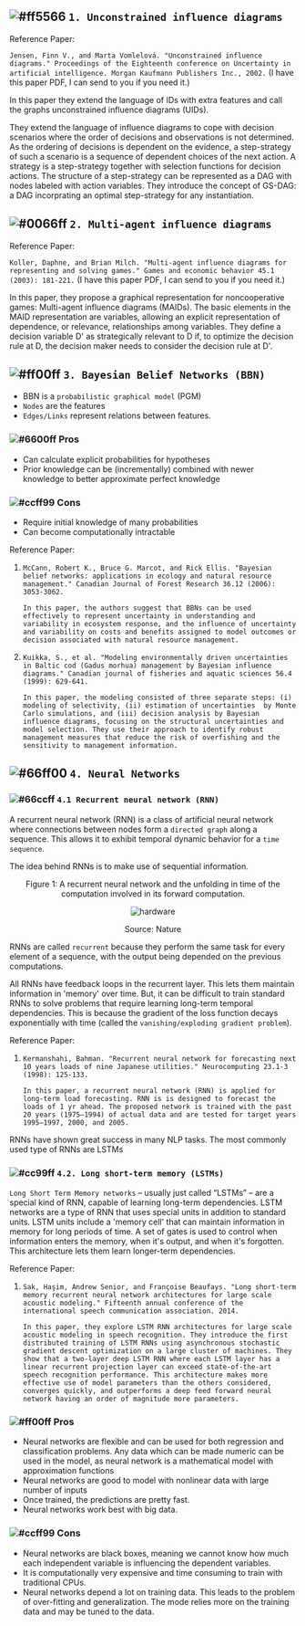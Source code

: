 ## ![#ff5566](https://placehold.it/15/ff5566/000000?text=+) `1. Unconstrained influence diagrams`

Reference Paper:

`Jensen, Finn V., and Marta Vomlelová. "Unconstrained influence diagrams." Proceedings of the Eighteenth conference on Uncertainty in artificial intelligence. Morgan Kaufmann Publishers Inc., 2002.` (I have this paper PDF, I can send to you if
you need it.)

   In this paper they extend the language of IDs with extra features and call the graphs unconstrained influence
   diagrams (UIDs).

   They extend the language of influence diagrams to cope with decision scenarios where the order of decisions and
   observations is not determined. As the ordering of decisions is dependent on the evidence, a step-strategy of such a
   scenario is a sequence of dependent choices of the next action. A strategy is a step-strategy together with selection
   functions for decision actions. The structure of a step-strategy can be represented as a DAG with nodes labeled with action
   variables. They introduce the concept of GS-DAG: a DAG incorprating an optimal step-strategy for any instantiation.

## ![#0066ff](https://placehold.it/15/0066ff/000000?text=+) `2. Multi-agent influence diagrams`

Reference Paper:

`Koller, Daphne, and Brian Milch. "Multi-agent influence diagrams for representing and solving games." Games and economic behavior 45.1 (2003): 181-221.` (I have this paper PDF, I can send to you if you need it.)

   In this paper, they propose a graphical representation for noncooperative games: Multi-agent influence diagrams (MAIDs).
   The basic elements in the MAID representation are variables, allowing an explicit representation of dependence, or
   relevance, relationships among variables. They define a decision variable D' as strategically relevant to D if, to optimize
   the decision rule at D, the decision maker needs to consider the decision rule at D'.

## ![#ff00ff](https://placehold.it/15/ff00ff/000000?text=+) `3. Bayesian Belief Networks (BBN)`

* BBN is a `probabilistic graphical model` (PGM)
* `Nodes` are the features
* `Edges/Links` represent relations between features.

### ![#6600ff](https://placehold.it/15/6600ff/000000?text=+) Pros
* Can calculate explicit probabilities for hypotheses 
* Prior knowledge can be (incrementally) combined with newer knowledge to better approximate perfect knowledge

### ![#ccff99](https://placehold.it/15/ccff99/000000?text=+) Cons
* Require initial knowledge of many probabilities
* Can become computationally intractable

Reference Paper:

1. `McCann, Robert K., Bruce G. Marcot, and Rick Ellis. "Bayesian belief networks: applications in ecology and natural resource management." Canadian Journal of Forest Research 36.12 (2006): 3053-3062.`

   `In this paper, the authors suggest that BBNs can be used effectively to represent uncertainty in understanding and
   variability in ecosystem response, and the influence of uncertainty and variability on costs and benefits assigned to model
   outcomes or decision associated with natural resource management.`

2. `Kuikka, S., et al. "Modeling environmentally driven uncertainties in Baltic cod (Gadus morhua) management by Bayesian
influence diagrams." Canadian journal of fisheries and aquatic sciences 56.4 (1999): 629-641.`

   `In this paper, the modeling consisted of three separate steps: (i) modeling of selectivity, (ii) estimation of
   uncertainties  by Monte Carlo simulations, and (iii) decision analysis by Bayesian influence diagrams, focusing on the
   structural uncertainties and model selection. They use their approach to identify robust management measures that reduce
   the risk of overfishing and the sensitivity to management information.`

## ![#66ff00](https://placehold.it/15/66ff00/000000?text=+) `4. Neural Networks`

### ![#66ccff](https://placehold.it/15/66ccff/000000?text=+) `4.1 Recurrent neural network (RNN)`

A recurrent neural network (RNN) is a class of artificial neural network where connections between nodes form a `directed
graph` along a sequence. This allows it to exhibit temporal dynamic behavior for a `time sequence`.

The idea behind RNNs is to make use of sequential information.

<p align="center">
   Figure 1: A recurrent neural network and the unfolding in time of the computation involved in its forward computation.
</p>

<p align="center">
  <img src="http://www.wildml.com/wp-content/uploads/2015/09/rnn.jpg" alt="hardware"/>
</p>

<p align="center">
Source: Nature
</p>

RNNs are called `recurrent` because they perform the same task for every element of a sequence, with the output being depended
on the previous computations. 

All RNNs have feedback loops in the recurrent layer. This lets them maintain information in 'memory' over time. But, it can be
difficult to train standard RNNs to solve problems that require learning long-term temporal dependencies. This is because the
gradient of the loss function decays exponentially with time (called the `vanishing/exploding gradient problem`).

Reference Paper:

1. `Kermanshahi, Bahman. "Recurrent neural network for forecasting next 10 years loads of nine Japanese utilities." Neurocomputing 23.1-3 (1998): 125-133.`
   
   `In this paper, a recurrent neural network (RNN) is applied for long-term load forecasting. RNN is is designed to forecast
   the loads of 1 yr ahead. The proposed network is trained with the past 20 years (1975–1994) of actual data and are tested
   for target years 1995–1997, 2000, and 2005.`


RNNs have shown great success in many NLP tasks. The most commonly used type of RNNs are LSTMs

### ![#cc99ff](https://placehold.it/15/cc99ff/000000?text=+) `4.2. Long short-term memory (LSTMs)`

`Long Short Term Memory networks` – usually just called “LSTMs” – are a special kind of RNN, capable of learning long-term
dependencies. LSTM networks are a type of RNN that uses special units in addition to standard units. LSTM units include a
'memory cell' that can maintain information in memory for long periods of time. A set of gates is used to control when
information enters the memory, when it's output, and when it's forgotten. This architecture lets them learn longer-term
dependencies.

Reference Paper:

1. `Sak, Haşim, Andrew Senior, and Françoise Beaufays. "Long short-term memory recurrent neural network architectures for large scale acoustic modeling." Fifteenth annual conference of the international speech communication association. 2014.`

   `In this paper, they explore LSTM RNN architectures for large scale acoustic modeling in speech recognition. They introduce
   the first distributed training of LSTM RNNs using asynchronous stochastic gradient descent optimization on a large cluster
   of machines. They show that a two-layer deep LSTM RNN where each LSTM layer has a linear recurrent projection layer can
   exceed state-of-the-art speech recognition performance. This architecture makes more effective use of model parameters than
   the others considered, converges quickly, and outperforms a deep feed forward neural network having an order of magnitude
   more parameters.`

### ![#ff00ff](https://placehold.it/15/ff00ff/000000?text=+) Pros
* Neural networks are flexible and can be used for both regression and classification problems. Any data which can be made
numeric can be used in the model, as neural network is a mathematical model with approximation functions
* Neural networks are good to model with nonlinear data with large number of inputs
* Once trained, the predictions are pretty fast.
* Neural networks work best with big data.

### ![#ccff99](https://placehold.it/15/ccff99/000000?text=+) Cons
* Neural networks are black boxes, meaning we cannot know how much each independent variable is influencing the dependent
variables.
* It is computationally very expensive and time consuming to train with traditional CPUs.
* Neural networks depend a lot on training data. This leads to the problem of over-fitting and generalization. The mode relies
more on the training data and may be tuned to the data.







